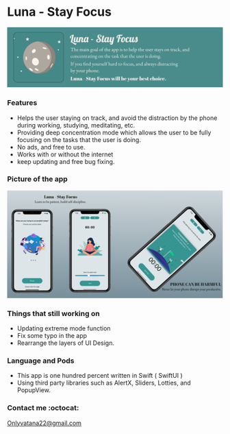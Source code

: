 # Luna - Stay Focus

![Luna headline](https://github.com/VatanaChhorn/Luna/blob/master/Luna%20headline.png)

### Features 

- Helps the user staying on track, and avoid the distraction by the phone during working, studying, meditating, etc.  
- Providing deep concentration mode which allows the user to be fully focusing on the tasks that the user is doing.
- No ads, and free to use. 
- Works with or without the internet 
- keep updating and free bug fixing.

### Picture of the app 

![Luna Poster](https://github.com/VatanaChhorn/Luna/blob/master/Luna%20poster.png)

### Things that still working on

- Updating extreme mode function
- Fix some typo in the app 
- Rearrange the layers of UI Design. 

### Language and Pods 

- This app is one hundred percent written in Swift ( SwiftUI ) 
- Using third party libraries such as AlertX, Sliders, Lotties, and PopupView. 

### Contact me :octocat:

Onlyvatana22@gmail.com
